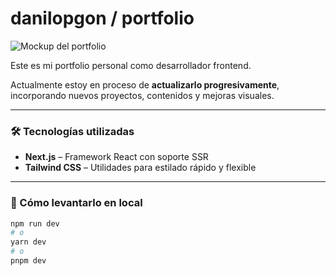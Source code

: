 # danilopgon / portfolio

![Mockup del portfolio](https://github.com/danilopgon/portfolio-2023/assets/113547781/fcdbf95f-7ed9-4845-a606-00d2815d58bd)

Este es mi portfolio personal como desarrollador frontend.

Actualmente estoy en proceso de **actualizarlo progresivamente**, incorporando nuevos proyectos, contenidos y mejoras visuales.  

---

### 🛠️ Tecnologías utilizadas

- **Next.js** – Framework React con soporte SSR
- **Tailwind CSS** – Utilidades para estilado rápido y flexible

---

### 🚀 Cómo levantarlo en local

```bash
npm run dev
# o
yarn dev
# o
pnpm dev
